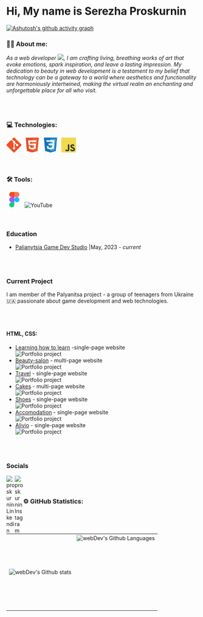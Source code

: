 # Hi, My name is Serezha Proskurnin 


[![Ashutosh's github activity graph](https://github-readme-activity-graph.vercel.app/graph?username=SergeyAlexandrowich)](https://github.com/ashutosh00710/github-readme-activity-graph)








### :man_technologist: About me:

*As a web developer <img src="https://media.giphy.com/media/WUlplcMpOCEmTGBtBW/giphy.gif" width="30px">, I am crafting living, breathing works of art that evoke emotions, spark inspiration, and leave a lasting impression. My dedication to beauty in web development is a testament to my belief that technology can be a gateway to a world where aesthetics and functionality are harmoniously intertwined, making the virtual realm an enchanting and unforgettable place for all who visit.*


<br>
<br>

### 💻 Technologies:

<div>
  <img src="https://github.com/devicons/devicon/blob/master/icons/git/git-original.svg" title="git" alt="git" width="40" height="40"/>&nbsp
  <img src="https://github.com/devicons/devicon/blob/master/icons/html5/html5-original.svg" title="html5" alt="html5" width="40" height="40"/>&nbsp
  <img src="https://github.com/devicons/devicon/blob/master/icons/css3/css3-original.svg" title="css" alt="css" width="40" height="40"/>&nbsp
  <img src="https://github.com/devicons/devicon/blob/master/icons/javascript/javascript-original.svg" title="javascript" alt="javascript" width="40" height="40"/>&nbsp
</div>

<br>
<br>



### 🛠 Tools:

<div>
  <img src="https://github.com/devicons/devicon/blob/master/icons/figma/figma-original.svg" title="figma" alt="figma" width="40" height="40"/>&nbsp;
  <img src="https://upload.wikimedia.org/wikipedia/commons/9/9e/YouTube_Logo_%282013-2017%29.svg" title="YouTube" alt="YouTube" width="40" height="40"/>&nbsp;
</div>

<br>
<br>


### Education
- [Palianytsia Game Dev Studio](https://pgds.xyz/) |May, 2023 -  *current*

<br>
<br>

### Current Project

I am member of the Palyanitsa project - a group of teenagers from Ukraine 🇺🇦 passionate about game development and web technologies.

<br>
<br>

#### HTML, CSS:
* [Learning how to learn](https://github.com/SergeyAlexandrowich/learning-how-to-learn) -single-page website <br>  <img alt="Portfolio project" src="https://img.shields.io/badge/-portfolio%20project-blue">
* [Beauty-salon](https://github.com/SergeyAlexandrowich/Beauty-salon) - multi-page website <br> <img alt="Portfolio project" src="https://img.shields.io/badge/-portfolio%20project-brown">
 * [Travel](https://github.com/SergeyAlexandrowich/Travel) - single-page website <br> <img alt="Portfolio project" src="https://img.shields.io/badge/-portfolio%20project-orange">
 * [Cakes](https://github.com/SergeyAlexandrowich/Cakes) - multi-page website <br> <img alt="Portfolio project" src="https://img.shields.io/badge/-portfolio%20project-pink">
  * [Shoes](https://github.com/SergeyAlexandrowich/Shoes) - single-page website  <br> <img alt="Portfolio project" src="https://img.shields.io/badge/-portfolio%20project-red">
 * [Accomodation](https://github.com/SergeyAlexandrowich/Accomodation) - single-page website  <br> <img alt="Portfolio project" src="https://img.shields.io/badge/-portfolio%20project-grey">
 * [Alivio](https://github.com/SergeyAlexandrowich/Alvio) - single-page website  <br> <img alt="Portfolio project" src="https://img.shields.io/badge/-portfolio%20project-green">
 
<br>
<br>

### Socials 
[<img align="left" alt="proskurnin Linkendin" width="22px" src="https://upload.wikimedia.org/wikipedia/commons/c/c9/Linkedin.svg">](https://www.linkedin.com/in/sergij-proskurnin-233453280/)
[<img align="left" alt="proskurnin Instagram" width="22px" src="https://upload.wikimedia.org/wikipedia/commons/thumb/5/58/Instagram-Icon.png/240px-Instagram-Icon.png">](https://www.instagram.com/serezha_proskurnin/)


<br>
<br>


### ⚙️ GitHub Statistics:

<table>
  <tr>
    <td>
      <img align="left" src="http://github-readme-streak-stats.herokuapp.com?user=SergeyAlexandrowich&theme=dark&background=000000" alt="webDev's Github stats" />
    </td>
    <td>
      <img height="195px" align="right" alt="webDev's Github Languages" src="https://github-readme-stats-sigma-five.vercel.app/api/top-langs/?username=SergeyAlexandrowich&layout=compact&theme=vision-friendly-dark" />
    </td>
  </tr>
</table>

